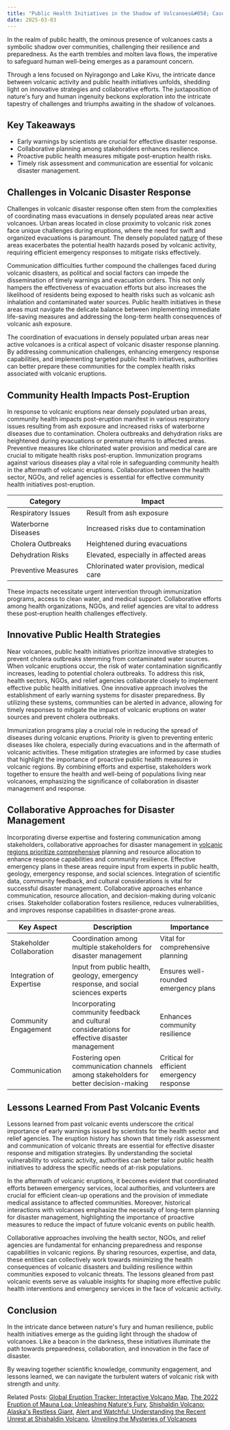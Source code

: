 ```yaml
---
title: "Public Health Initiatives in the Shadow of Volcanoes&#058; Case Studies"
date: 2025-03-03
---
```


In the realm of public health, the ominous presence of volcanoes casts a symbolic shadow over communities, challenging their resilience and preparedness. As the earth trembles and molten lava flows, the imperative to safeguard human well-being emerges as a paramount concern.

Through a lens focused on Nyiragongo and Lake Kivu, the intricate dance between volcanic activity and public health initiatives unfolds, shedding light on innovative strategies and collaborative efforts. The juxtaposition of nature's fury and human ingenuity beckons exploration into the intricate tapestry of challenges and triumphs awaiting in the shadow of volcanoes.

## Key Takeaways

- Early warnings by scientists are crucial for effective disaster response.
- Collaborative planning among stakeholders enhances resilience.
- Proactive public health measures mitigate post-eruption health risks.
- Timely risk assessment and communication are essential for volcanic disaster management.

## Challenges in Volcanic Disaster Response

Challenges in volcanic disaster response often stem from the complexities of coordinating mass evacuations in densely populated areas near active volcanoes. Urban areas located in close proximity to volcanic risk zones face unique challenges during eruptions, where the need for swift and organized evacuations is paramount. The densely populated [nature](https://magmamatters.com/the-art-and-science-of-volcano-monitoring/ "The Art and Science of Volcano Monitoring") of these areas exacerbates the potential health hazards posed by volcanic activity, requiring efficient emergency responses to mitigate risks effectively.

Communication difficulties further compound the challenges faced during volcanic disasters, as political and social factors can impede the dissemination of timely warnings and evacuation orders. This not only hampers the effectiveness of evacuation efforts but also increases the likelihood of residents being exposed to health risks such as volcanic ash inhalation and contaminated water sources. Public health initiatives in these areas must navigate the delicate balance between implementing immediate life-saving measures and addressing the long-term health consequences of volcanic ash exposure.

The coordination of evacuations in densely populated urban areas near active volcanoes is a critical aspect of volcanic disaster response planning. By addressing communication challenges, enhancing emergency response capabilities, and implementing targeted public health initiatives, authorities can better prepare these communities for the complex health risks associated with volcanic eruptions.

## Community Health Impacts Post-Eruption

In response to volcanic eruptions near densely populated urban areas, community health impacts post-eruption manifest in various respiratory issues resulting from ash exposure and increased risks of waterborne diseases due to contamination. Cholera outbreaks and dehydration risks are heightened during evacuations or premature returns to affected areas. Preventive measures like chlorinated water provision and medical care are crucial to mitigate health risks post-eruption. Immunization programs against various diseases play a vital role in safeguarding community health in the aftermath of volcanic eruptions. Collaboration between the health sector, NGOs, and relief agencies is essential for effective community health initiatives post-eruption.

| Category | Impact |
| --- | --- |
| Respiratory Issues | Result from ash exposure |
| Waterborne Diseases | Increased risks due to contamination |
| Cholera Outbreaks | Heightened during evacuations |
| Dehydration Risks | Elevated, especially in affected areas |
| Preventive Measures | Chlorinated water provision, medical care |

These impacts necessitate urgent intervention through immunization programs, access to clean water, and medical support. Collaborative efforts among health organizations, NGOs, and relief agencies are vital to address these post-eruption health challenges effectively.

## Innovative Public Health Strategies

Near volcanoes, public health initiatives prioritize innovative strategies to prevent cholera outbreaks stemming from contaminated water sources. When volcanic eruptions occur, the risk of water contamination significantly increases, leading to potential cholera outbreaks. To address this risk, health sectors, NGOs, and relief agencies collaborate closely to implement effective public health initiatives. One innovative approach involves the establishment of early warning systems for disaster preparedness. By utilizing these systems, communities can be alerted in advance, allowing for timely responses to mitigate the impact of volcanic eruptions on water sources and prevent cholera outbreaks.

Immunization programs play a crucial role in reducing the spread of diseases during volcanic eruptions. Priority is given to preventing enteric diseases like cholera, especially during evacuations and in the aftermath of volcanic activities. These mitigation strategies are informed by case studies that highlight the importance of proactive public health measures in volcanic regions. By combining efforts and expertise, stakeholders work together to ensure the health and well-being of populations living near volcanoes, emphasizing the significance of collaboration in disaster management and response.

## Collaborative Approaches for Disaster Management

Incorporating diverse expertise and fostering communication among stakeholders, collaborative approaches for disaster management in [volcanic regions prioritize comprehensive](https://magmamatters.com/understanding-volcanic-formation-a-comprehensive-guide/ "Understanding Volcanic Formation: A Comprehensive Guide") planning and resource allocation to enhance response capabilities and community resilience. Effective emergency plans in these areas require input from experts in public health, geology, emergency response, and social sciences. Integration of scientific data, community feedback, and cultural considerations is vital for successful disaster management. Collaborative approaches enhance communication, resource allocation, and decision-making during volcanic crises. Stakeholder collaboration fosters resilience, reduces vulnerabilities, and improves response capabilities in disaster-prone areas.

| Key Aspect | Description | Importance |
| --- | --- | --- |
| Stakeholder Collaboration | Coordination among multiple stakeholders for disaster management | Vital for comprehensive planning |
| Integration of Expertise | Input from public health, geology, emergency response, and social sciences experts | Ensures well-rounded emergency plans |
| Community Engagement | Incorporating community feedback and cultural considerations for effective disaster management | Enhances community resilience |
| Communication | Fostering open communication channels among stakeholders for better decision-making | Critical for efficient emergency response |

## Lessons Learned From Past Volcanic Events

Lessons learned from past volcanic events underscore the critical importance of early warnings issued by scientists for the health sector and relief agencies. The eruption history has shown that timely risk assessment and communication of volcanic threats are essential for effective disaster response and mitigation strategies. By understanding the societal vulnerability to volcanic activity, authorities can better tailor public health initiatives to address the specific needs of at-risk populations.

In the aftermath of volcanic eruptions, it becomes evident that coordinated efforts between emergency services, local authorities, and volunteers are crucial for efficient clean-up operations and the provision of immediate medical assistance to affected communities. Moreover, historical interactions with volcanoes emphasize the necessity of long-term planning for disaster management, highlighting the importance of proactive measures to reduce the impact of future volcanic events on public health.

Collaborative approaches involving the health sector, NGOs, and relief agencies are fundamental for enhancing preparedness and response capabilities in volcanic regions. By sharing resources, expertise, and data, these entities can collectively work towards minimizing the health consequences of volcanic disasters and building resilience within communities exposed to volcanic threats. The lessons gleaned from past volcanic events serve as valuable insights for shaping more effective public health interventions and emergency services in the face of volcanic activity.

## Conclusion

In the intricate dance between nature's fury and human resilience, public health initiatives emerge as the guiding light through the shadow of volcanoes. Like a beacon in the darkness, these initiatives illuminate the path towards preparedness, collaboration, and innovation in the face of disaster.

By weaving together scientific knowledge, community engagement, and lessons learned, we can navigate the turbulent waters of volcanic risk with strength and unity.

Related Posts: [Global Eruption Tracker: Interactive Volcano Map](https://magmamatters.com/global-eruption-tracker-interactive-volcano-map/), [The 2022 Eruption of Mauna Loa: Unleashing Nature's Fury](https://magmamatters.com/the-2022-eruption-of-mauna-loa-unleashing-natures-fury/), [Shishaldin Volcano: Alaska's Restless Giant](https://magmamatters.com/shishaldin-volcano-alaskas-restless-giant/), [Alert and Watchful: Understanding the Recent Unrest at Shishaldin Volcano](https://magmamatters.com/alert-and-watchful-understanding-the-recent-unrest-at-shishaldin-volcano/), [Unveiling the Mysteries of Volcanoes](https://magmamatters.com/unveiling-the-mysteries-of-volcanoes/)
